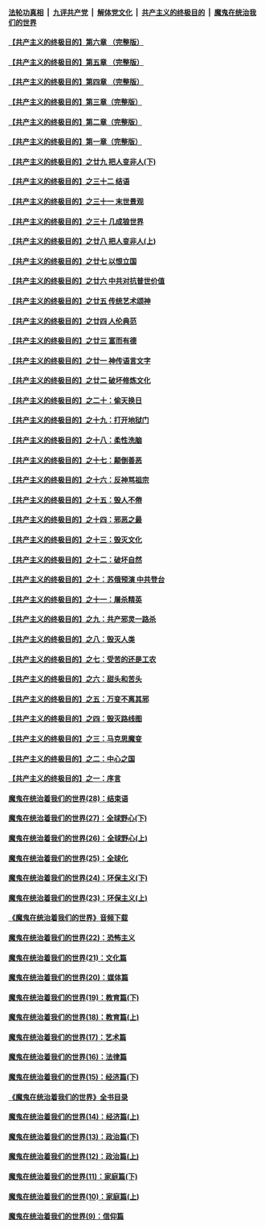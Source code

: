 ####  [法轮功真相](../../../../basic/blob/master/README.md?t=05181902) &nbsp;|&nbsp; [九评共产党](../../../../9ping.md/blob/master/README.md?t=05181902) &nbsp;|&nbsp; [解体党文化](../../../../jtdwh.md/blob/master/README.md?t=05181902)  &nbsp;|&nbsp; [共产主义的终极目的](../../../../gczydzjmd.md/blob/master/README.md?t=05181902) &nbsp;|&nbsp; [魔鬼在统治我们的世界](../../../../mgztzwmdsj.md/blob/master/README.md?t=05181902) 

#### [【共产主义的终极目的】第六章 （完整版）](../pages/nsc422/n11428913.md?t=05181902) 

#### [【共产主义的终极目的】第五章 （完整版）](../pages/nsc422/n11428912.md?t=05181902) 

#### [【共产主义的终极目的】第四章 （完整版）](../pages/nsc422/n11428907.md?t=05181902) 

#### [【共产主义的终极目的】第三章（完整版）](../pages/nsc422/n11428848.md?t=05181902) 

#### [【共产主义的终极目的】第二章（完整版）](../pages/nsc422/n11428831.md?t=05181902) 

#### [【共产主义的终极目的】第一章（完整版）](../pages/nsc422/n11417651.md?t=05181902) 

#### [【共产主义的终极目的】之廿九 把人变非人(下)](../pages/nsc422/n11344140.md?t=05181902) 

#### [【共产主义的终极目的】之三十二 结语](../pages/nsc422/n11360535.md?t=05181902) 

#### [【共产主义的终极目的】之三十一 末世景观](../pages/nsc422/n11351129.md?t=05181902) 

#### [【共产主义的终极目的】之三十 几成狼世界](../pages/nsc422/n11348280.md?t=05181902) 

#### [【共产主义的终极目的】之廿八 把人变非人(上)](../pages/nsc422/n11340492.md?t=05181902) 

#### [【共产主义的终极目的】之廿七 以恨立国](../pages/nsc422/n11336944.md?t=05181902) 

#### [【共产主义的终极目的】之廿六 中共对抗普世价值](../pages/nsc422/n11324785.md?t=05181902) 

#### [【共产主义的终极目的】之廿五 传统艺术颂神](../pages/nsc422/n11296396.md?t=05181902) 

#### [【共产主义的终极目的】之廿四 人伦典范](../pages/nsc422/n11296397.md?t=05181902) 

#### [【共产主义的终极目的】之廿三 富而有德](../pages/nsc422/n11283598.md?t=05181902) 

#### [【共产主义的终极目的】之廿一 神传语言文字](../pages/nsc422/n11263265.md?t=05181902) 

#### [【共产主义的终极目的】之廿二 破坏修炼文化](../pages/nsc422/n11245728.md?t=05181902) 

#### [【共产主义的终极目的】之二十：偷天换日](../pages/nsc422/n11238846.md?t=05181902) 

#### [【共产主义的终极目的】之十九：打开地狱门](../pages/nsc422/n11206376.md?t=05181902) 

#### [【共产主义的终极目的】之十八：柔性洗脑](../pages/nsc422/n11199994.md?t=05181902) 

#### [【共产主义的终极目的】之十七：颠倒善恶](../pages/nsc422/n11179782.md?t=05181902) 

#### [【共产主义的终极目的】之十六：反神骂祖宗](../pages/nsc422/n11166798.md?t=05181902) 

#### [【共产主义的终极目的】之十五：毁人不倦](../pages/nsc422/n11166792.md?t=05181902) 

#### [【共产主义的终极目的】之十四：邪恶之最](../pages/nsc422/n11150249.md?t=05181902) 

#### [【共产主义的终极目的】之十三：毁灭文化](../pages/nsc422/n11135227.md?t=05181902) 

#### [【共产主义的终极目的】之十二：破坏自然](../pages/nsc422/n11135214.md?t=05181902) 

#### [【共产主义的终极目的】之十：苏俄预演 中共登台](../pages/nsc422/n11118424.md?t=05181902) 

#### [【共产主义的终极目的】之十一：屠杀精英](../pages/nsc422/n11118442.md?t=05181902) 

#### [【共产主义的终极目的】之九：共产邪灵一路杀](../pages/nsc422/n11114139.md?t=05181902) 

#### [【共产主义的终极目的】之八：毁灭人类](../pages/nsc422/n11108503.md?t=05181902) 

#### [【共产主义的终极目的】之七：受苦的还是工农](../pages/nsc422/n11101809.md?t=05181902) 

#### [【共产主义的终极目的】之六：甜头和苦头](../pages/nsc422/n11096971.md?t=05181902) 

#### [【共产主义的终极目的】之五：万变不离其邪](../pages/nsc422/n11091285.md?t=05181902) 

#### [【共产主义的终极目的】之四：毁灭路线图](../pages/nsc422/n11086284.md?t=05181902) 

#### [【共产主义的终极目的】之三：马克思魔变](../pages/nsc422/n11061941.md?t=05181902) 

#### [【共产主义的终极目的】之二：中心之国](../pages/nsc422/n11047728.md?t=05181902) 

#### [【共产主义的终极目的】之一：序言](../pages/nsc422/n11086077.md?t=05181902) 

#### [魔鬼在统治着我们的世界(28)：结束语](../pages/nsc422/n10936246.md?t=05181902) 

#### [魔鬼在统治着我们的世界(27)：全球野心(下)](../pages/nsc422/n10928319.md?t=05181902) 

#### [魔鬼在统治着我们的世界(26)：全球野心(上)](../pages/nsc422/n10900318.md?t=05181902) 

#### [魔鬼在统治着我们的世界(25)：全球化](../pages/nsc422/n10788205.md?t=05181902) 

#### [魔鬼在统治着我们的世界(24)：环保主义(下)](../pages/nsc422/n10695307.md?t=05181902) 

#### [魔鬼在统治着我们的世界(23)：环保主义(上)](../pages/nsc422/n10688613.md?t=05181902) 

#### [《魔鬼在统治着我们的世界》音频下载](../pages/nsc422/n10635553.md?t=05181902) 

#### [魔鬼在统治着我们的世界(22)：恐怖主义](../pages/nsc422/n10614727.md?t=05181902) 

#### [魔鬼在统治着我们的世界(21)：文化篇](../pages/nsc422/n10597706.md?t=05181902) 

#### [魔鬼在统治着我们的世界(20)：媒体篇](../pages/nsc422/n10586579.md?t=05181902) 

#### [魔鬼在统治着我们的世界(19)：教育篇(下)](../pages/nsc422/n10564808.md?t=05181902) 

#### [魔鬼在统治着我们的世界(18)：教育篇(上)](../pages/nsc422/n10526970.md?t=05181902) 

#### [魔鬼在统治着我们的世界(17)：艺术篇](../pages/nsc422/n10499093.md?t=05181902) 

#### [魔鬼在统治着我们的世界(16)：法律篇](../pages/nsc422/n10485969.md?t=05181902) 

#### [魔鬼在统治着我们的世界(15)：经济篇(下)](../pages/nsc422/n10469975.md?t=05181902) 

#### [《魔鬼在统治着我们的世界》全书目录](../pages/nsc422/n10464261.md?t=05181902) 

#### [魔鬼在统治着我们的世界(14)：经济篇(上)](../pages/nsc422/n10457370.md?t=05181902) 

#### [魔鬼在统治着我们的世界(13)：政治篇(下)](../pages/nsc422/n10448270.md?t=05181902) 

#### [魔鬼在统治着我们的世界(12)：政治篇(上)](../pages/nsc422/n10444576.md?t=05181902) 

#### [魔鬼在统治着我们的世界(11)：家庭篇(下)](../pages/nsc422/n10440961.md?t=05181902) 

#### [魔鬼在统治着我们的世界(10)：家庭篇(上)](../pages/nsc422/n10435448.md?t=05181902) 

#### [魔鬼在统治着我们的世界(9)：信仰篇](../pages/nsc422/n10432159.md?t=05181902) 

